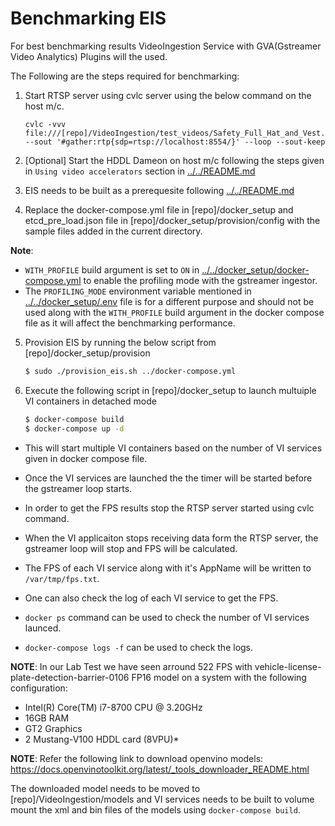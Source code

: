 # Benchmarking EIS

For best benchmarking results VideoIngestion Service with GVA(Gstreamer Video Analytics) Plugins will the used.

The Following are the steps required for benchmarking:

1. Start RTSP server using cvlc server using the below command on the host m/c.

    ```
    cvlc -vvv file:///[repo]/VideoIngestion/test_videos/Safety_Full_Hat_and_Vest.mp4 --sout '#gather:rtp{sdp=rtsp://localhost:8554/}' --loop --sout-keep
    ```
2. [Optional] Start the HDDL Dameon on host m/c following the steps given in `Using video accelerators` section in
 [../../README.md](../../README.md)

3. EIS needs to be built as a prerequesite following [../../README.md](../../README.md)

4. Replace the docker-compose.yml file in [repo]/docker_setup and etcd_pre_load.json file in [repo]/docker_setup/provision/config with the sample files added in the current directory.

**Note**:
* `WITH_PROFILE` build argument is set to `ON` in [../../docker_setup/docker-compose.yml](../../docker_setup/docker-compose.yml) to enable the profiling mode  with the gstreamer ingestor.
* The `PROFILING_MODE` environment variable mentioned in [../../docker_setup/.env](../../docker_setup/.env) file is for a different purpose and should not be used along with the `WITH_PROFILE` build argument in the docker compose file as it will affect the benchmarking performance.

5. Provision EIS by running the below script from [repo]/docker_setup/provision

    ```sh
    $ sudo ./provision_eis.sh ../docker-compose.yml
    ```

6. Execute the following script in [repo]/docker_setup to launch multuiple VI containers in detached mode

    ```sh
    $ docker-compose build
    $ docker-compose up -d
    ```

* This will start multiple VI containers based on the number of VI services given in docker compose file.
* Once the VI services are launched the the timer will be started before the gstreamer loop starts.
* In order to get the FPS results stop the RTSP server started using cvlc command.
* When the VI applicaiton stops receiving data form the RTSP server, the gstreamer loop will stop and FPS will be calculated.
* The FPS of each VI service along with it's AppName will be written to `/var/tmp/fps.txt`.
* One can also check the log of each VI service to get the FPS.

* `docker ps` command can be used to check the number of VI services launced.
* `docker-compose logs -f` can be used to check the logs.

**NOTE**: In our Lab Test we have seen arround 522 FPS with vehicle-license-plate-detection-barrier-0106 FP16 model on a system
with the following configuration:

* Intel(R) Core(TM) i7-8700 CPU @ 3.20GHz
* 16GB RAM
* GT2 Graphics
* 2 Mustang-V100 HDDL card (8VPU)*

**NOTE**: Refer the following link to download openvino models:
https://docs.openvinotoolkit.org/latest/_tools_downloader_README.html

The downloaded model needs to be moved to [repo]/VideoIngestion/models and VI services needs to be built to volume mount the xml and bin files
of the models using `docker-compose build`.